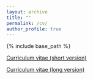 ```yaml
---
layout: archive
title: ""
permalink: /cv/
author_profile: true
---
```


{% include base_path %}

[Curriculum vitae (short version)](http://williambennettecon.github.io/files/William_Bennett_CV_short.pdf)

[Curriculum vitae (long version)](http://williambennettecon.github.io/files/William_Bennett_CV_long.pdf)
